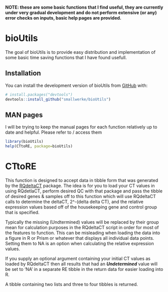 
<!-- README.md is generated from README.Rmd. Please edit that file -->

**NOTE: these are some basic functions that I find useful, they are
currently under very gradual development and do not perform extensive
(or any) error checks on inputs, basic help pages are provided.**

# bioUtils

<!-- badges: start -->

<!-- badges: end -->

The goal of bioUtils is to provide easy distribution and implementation
of some basic time saving functions that I have found usefull.

## Installation

You can install the development version of bioUtils from
[GitHub](https://github.com/) with:

``` r
# install.packages("devtools")
devtools::install_github("smallwerke/bioUtils")
```

## MAN pages

I will be trying to keep the manual pages for each function relatively
up to date and helpful. Please refer to / access them

``` r
library(bioUtils)
help(CTtoRE, package=bioUtils)
```

# CTtoRE

This function is designed to accept data in tibble form that was
generated by the
[RQdeltaCT](https://cran.r-project.org/web/packages/RQdeltaCT/vignettes/my-vignette.html)
package. The idea is for you to load your CT values in using RQdetlaCT,
perform desired QC with that package and pass the tibble of desired
genes & samples off to this function which will use RQdeltaCT calls to
determine the deltaCT, 2^-(delta delta CT), and the relative expression
values based off of the housekeeping gene and control group that is
specified.

Typically the missing (Undtermined) values will be replaced by their
group mean for calculation purposes in the RQdeltaCT script in order for
most of the features to function. This can be misleading when loading
the data into a figure in R or Prism or whatever that displays all
individual data points. Setting them to NA is an option when calculating
the relative expression values.

If you supply an optional argument containing your initial CT values as
loaded by RQdeltaCT then all results that had an ***Undetermined***
value will be set to ‘NA’ in a separate RE tibble in the return data for
easier loading into R.

A tibble containing two lists and three to four tibbles is returned.
